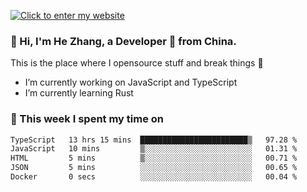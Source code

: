[![Click to enter my website](https://github.com/zh30/zh30/assets/7930156/296bb9cd-4f46-46cd-bafa-863948241503)](https://zhanghe.dev) 

### 👋 Hi, I'm He Zhang, a Developer 🚀 from China.

This is the place where I opensource stuff and break things :rofl:

- I’m currently working on JavaScript and TypeScript
- I’m currently learning Rust

### 💪 This week I spent my time on

<!--START_SECTION:waka-->

```txt
TypeScript   13 hrs 15 mins  ████████████████████████▒   97.28 %
JavaScript   10 mins         ▒░░░░░░░░░░░░░░░░░░░░░░░░   01.31 %
HTML         5 mins          ▒░░░░░░░░░░░░░░░░░░░░░░░░   00.71 %
JSON         5 mins          ░░░░░░░░░░░░░░░░░░░░░░░░░   00.65 %
Docker       0 secs          ░░░░░░░░░░░░░░░░░░░░░░░░░   00.04 %
```

<!--END_SECTION:waka-->
